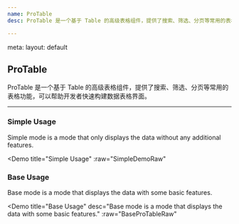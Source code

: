 ```yaml
---
name: ProTable
desc: ProTable 是一个基于 Table 的高级表格组件，提供了搜索、筛选、分页等常用的表格功能，可以帮助开发者快速构建数据表格界面。

---
```


<route lang="yaml">
  meta:
    layout: default
</route>

<script setup>
    import BaseProTable from '@/examples/ProTable/base.vue'
    import BaseProTableRaw from '@/examples/ProTable/base.vue?raw'
    import SimpleDemo from '@/examples/ProTable/simple-demo.vue'
    import SimpleDemoRaw from '@/examples/ProTable/simple-demo.vue?raw'
</script>

## ProTable

ProTable 是一个基于 Table 的高级表格组件，提供了搜索、筛选、分页等常用的表格功能，可以帮助开发者快速构建数据表格界面。

---

### Simple Usage

Simple mode is a mode that only displays the data without any additional features.

<Demo title="Simple Usage"
    :raw="SimpleDemoRaw"
>
<SimpleDemo />
</Demo>


### Base Usage

Base mode is a mode that displays the data with some basic features.

<Demo
    title="Base Usage"
    desc="Base mode is a mode that displays the data with some basic features."
    :raw="BaseProTableRaw"
>
<BaseProTable />
</Demo>
